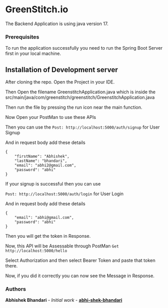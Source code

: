 # GreenStitch.io


The Backend Application is using java version 17.

### Prerequisites
To run the application successfully you need to run the Spring Boot Server first in your local machine.

## Installation of Development server

After cloning the repo. Open the Project in your IDE.

Then Open the filename GreenstitchApplication.java which is inside the src/main/java/com/greenstitch/greenstitch/GreenstitchApplication.java

Then run the file by pressing the run icon near the main function.

Now Open your PostMan to use these APIs

Then you can use the 
`Post: http://localhost:5000/auth/signup` for User Signup

And in request body add these details

```
{
    "firstName": "Abhishek",
    "lastName": "bhandari",
    "email": "abhi2@gmail.com",
    "password": "abhi"
}
```

If your signup is successful then you can use

`Post: http://localhost:5000/auth/login` for User Login 

And in request body add these details

```
{
    "email": "abhi@gmail.com",
    "password": "abhi"
}
```

Then you will get the token in Response.

Now, this API will be Assessable through PostMan
`Get http://localhost:5000/hello` 

Select Authorization and then select Bearer Token and paste that token there.

Now, if you did it correctly you can now see the Message in Response.

### Authors
**Abhishek Bhandari** - *Initial work* - **[abhi-shek-bhandari](https://github.com/abhi-shek-bhandari)**